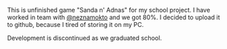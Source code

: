 This is unfinished game "Sanda n' Adnas" for my school project. I have worked in team with [@neznamokto](https://github.com/neznamokto) and we got 80%. I decided to upload it to github, because I tired of storing it on my PC.

Development is discontinued as we graduated school.